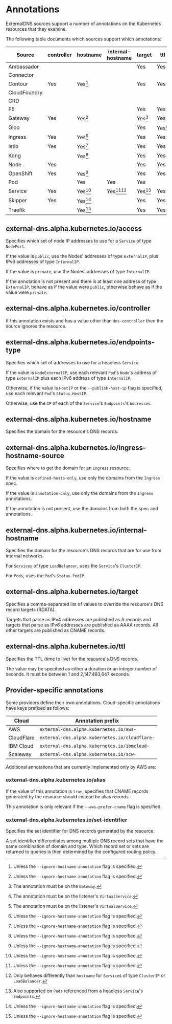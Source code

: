 # Annotations

ExternalDNS sources support a number of annotations on the Kubernetes resources that they examine.

The following table documents which sources support which annotations:

| Source       | controller | hostname | internal-hostname | target  | ttl     | (provider-specific) |
|--------------|------------|----------|-------------------|---------|---------|---------------------|
| Ambassador   |            |          |                   | Yes     | Yes     | Yes                 |
| Connector    |            |          |                   |         |         |                     |
| Contour      | Yes        | Yes[^1]  |                   | Yes     | Yes     | Yes                 |
| CloudFoundry |            |          |                   |         |         |                     |
| CRD          |            |          |                   |         |         |                     |
| F5           |            |          |                   | Yes     | Yes     |                     |
| Gateway      | Yes        | Yes[^1]  |                   | Yes[^4] | Yes     | Yes                 |
| Gloo         |            |          |                   | Yes     | Yes[^5] | Yes[^5]             |
| Ingress      | Yes        | Yes[^1]  |                   | Yes     | Yes     | Yes                 |
| Istio        | Yes        | Yes[^1]  |                   | Yes     | Yes     | Yes                 |
| Kong         |            | Yes[^1]  |                   | Yes     | Yes     | Yes                 |
| Node         | Yes        |          |                   | Yes     | Yes     |                     |
| OpenShift    | Yes        | Yes[^1]  |                   | Yes     | Yes     | Yes                 |
| Pod          |            | Yes      | Yes               | Yes     |         |                     |
| Service      | Yes        | Yes[^1]  | Yes[^1][^2]       | Yes[^3] | Yes     | Yes                 |
| Skipper      | Yes        | Yes[^1]  |                   | Yes     | Yes     | Yes                 |
| Traefik      |            | Yes[^1]  |                   | Yes     | Yes     | Yes                 |

[^1]: Unless the `--ignore-hostname-annotation` flag is specified.
[^2]: Only behaves differently than `hostname` for `Service`s of type `ClusterIP` or `LoadBalancer`.
[^3]: Also supported on `Pods` referenced from a headless `Service`'s `Endpoints`.
[^4]: The annotation must be on the `Gateway`.
[^5]: The annotation must be on the listener's `VirtualService`.

## external-dns.alpha.kubernetes.io/access

Specifies which set of node IP addresses to use for a `Service` of type `NodePort`.

If the value is `public`, use the Nodes' addresses of type `ExternalIP`, plus IPv6 addresses of type `InternalIP`.

If the value is `private`, use the Nodes' addresses of type `InternalIP`.

If the annotation is not present and there is at least one address of type `ExternalIP`,
behave as if the value were `public`, otherwise behave as if the value were `private`.

## external-dns.alpha.kubernetes.io/controller

If this annotation exists and has a value other than `dns-controller` then the source ignores the resource.

## external-dns.alpha.kubernetes.io/endpoints-type

Specifies which set of addresses to use for a headless `Service`.

If the value is `NodeExternalIP`, use each relevant `Pod`'s `Node`'s address of type `ExternalIP`
plus each IPv6 address of type `InternalIP`.

Otherwise, if the value is `HostIP` or the `--publish-host-ip` flag is specified, use
each relevant `Pod`'s `Status.HostIP`.

Otherwise, use the `IP` of each of the `Service`'s `Endpoints`'s `Addresses`.

## external-dns.alpha.kubernetes.io/hostname

Specifies the domain for the resource's DNS records.

## external-dns.alpha.kubernetes.io/ingress-hostname-source

Specifies where to get the domain for an `Ingress` resource.

If the value is `defined-hosts-only`, use only the domains from the `Ingress` spec.

If the value is `annotation-only`, use only the domains from the `Ingress` annotations.

If the annotation is not present, use the domains from both the spec and annotations.

## external-dns.alpha.kubernetes.io/internal-hostname

Specifies the domain for the resource's DNS records that are for use from internal networks.

For `Services` of type `LoadBalancer`, uses the `Service`'s `ClusterIP`.

For `Pods`, uses the `Pod`'s `Status.PodIP`.

## external-dns.alpha.kubernetes.io/target

Specifies a comma-separated list of values to override the resource's DNS record targets (RDATA).

Targets that parse as IPv4 addresses are published as A records and
targets that parse as IPv6 addresses are published as AAAA records. All other targets
are published as CNAME records.

## external-dns.alpha.kubernetes.io/ttl

Specifies the TTL (time to live) for the resource's DNS records.

The value may be specified as either a duration or an integer number of seconds.
It must be between 1 and 2,147,483,647 seconds.

## Provider-specific annotations

Some providers define their own annotations. Cloud-specific annotations have keys prefixed as follows:

| Cloud      | Annotation prefix                              |
|------------|------------------------------------------------|
| AWS        | `external-dns.alpha.kubernetes.io/aws-`        |
| CloudFlare | `external-dns.alpha.kubernetes.io/cloudflare-` |
| IBM Cloud  | `external-dns.alpha.kubernetes.io/ibmcloud-`   |
| Scaleway   | `external-dns.alpha.kubernetes.io/scw-`        |

Additional annotations that are currently implemented only by AWS are:

### external-dns.alpha.kubernetes.io/alias

If the value of this annotation is `true`, specifies that CNAME records generated by the
resource should instead be alias records.

This annotation is only relevant if the `--aws-prefer-cname` flag is specified.

### external-dns.alpha.kubernetes.io/set-identifier

Specifies the set identifier for DNS records generated by the resource.

A set identifier differentiates among multiple DNS record sets that have the same combination of domain and type.
Which record set or sets are returned to queries is then determined by the configured routing policy.
